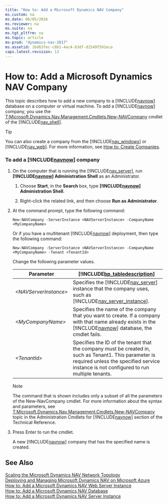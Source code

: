 ```yaml
---
title: "How to: Add a Microsoft Dynamics NAV Company"
ms.custom: na
ms.date: 06/05/2016
ms.reviewer: na
ms.suite: na
ms.tgt_pltfrm: na
ms.topic: article
ms-prod: "dynamics-nav-2017"
ms.assetid: 1bd63fec-c8b1-4ac4-b3df-d1549f591eca
caps.latest.revision: 13
---
```

# How to: Add a Microsoft Dynamics NAV Company
This topic describes how to add a new company to a [!INCLUDE[navnow](includes/navnow_md.md)] database on a computer or virtual machine. To add a [!INCLUDE[navnow](includes/navnow_md.md)] company, you use the [T:Microsoft.Dynamics.Nav.Management.Cmdlets.New-NAVCompany](assetId:///T:Microsoft.Dynamics.Nav.Management.Cmdlets.New-NAVCompany) cmdlet of the [!INCLUDE[nav_shell](includes/nav_shell_md.md)].  
  
> [!TIP]  
>  You can also create a company from the [!INCLUDE[nav_windows](includes/nav_windows_md.md)] or [!INCLUDE[nav_web](includes/nav_web_md.md)]. For more information, see [How to: Create Companies](How-to--Create%20Companies.md).  
  
### To add a [!INCLUDE[navnow](includes/navnow_md.md)] company  
  
1.  On the computer that is running the [!INCLUDE[nav_server](includes/nav_server_md.md)], run **[!INCLUDE[navnow](includes/navnow_md.md)] Administration Shell** as an Administrator.  
  
    1.  Choose **Start**, in the **Search** box, type **[!INCLUDE[navnow](includes/navnow_md.md)] Administration Shell**.  
  
    2.  Right-click the related link, and then choose **Run as Administrator**.  
  
2.  At the command prompt, type the following command:  
  
    ```  
    New-NAVCompany -ServerInstance <NAVServerInstance> -CompanyName <MyCompanyName>  
    ```  
  
     Or if you have a multitenant [!INCLUDE[navnow](includes/navnow_md.md)] deployment, then type the following command:  
  
    ```  
    New-NAVCompany -ServerInstance <NAVServerInstance> -CompanyName <MyCompanyName> -Tenant <TenantId>  
    ```  
  
     Change the following parameter values.  
  
    |Parameter|[!INCLUDE[bp_tabledescription](includes/bp_tabledescription_md.md)]|  
    |---------------|---------------------------------------|  
    |*\<NAVServerInstance>*|Specifies the [!INCLUDE[nav_server](includes/nav_server_md.md)] instance that the company uses, such as [!INCLUDE[nav_server_instance](includes/nav_server_instance_md.md)].|  
    |*\<MyCompanyName>*|Specifies the name of the company that you want to create. If a company with that name already exists in the [!INCLUDE[navnow](includes/navnow_md.md)] database, the cmdlet fails.|  
    |*\<TenantId>*|Specifies the ID of the tenant that the company must be created in, such as Tenant1. This parameter is required unless the specified service instance is not configured to run multiple tenants.|  
  
    > [!NOTE]  
    >  The command that is shown includes only a subset of all the parameters of the New-NavCompany cmdlet. For more information about the syntax and parameters, see [T:Microsoft.Dynamics.Nav.Management.Cmdlets.New-NAVCompany](assetId:///T:Microsoft.Dynamics.Nav.Management.Cmdlets.New-NAVCompany) topic in the Administration Cmdlets for [!INCLUDE[navnow](includes/navnow_md.md)] section of the Technical Reference.  
  
3.  Press Enter to run the cmdlet.  
  
     A new [!INCLUDE[navnow](includes/navnow_md.md)] company that has the specified name is created.  
  
## See Also  
 [Scaling the Microsoft Dynamics NAV Network Topology](Scaling-the-Microsoft-Dynamics-NAV-Network-Topology.md)   
 [Deploying and Managing Microsoft Dynamics NAV on Microsoft Azure](Deploying-and-Managing-Microsoft-Dynamics-NAV-on-Microsoft-Azure.md)   
 [How to: Add a Microsoft Dynamics NAV Web Server Instance](How-to--Add%20a%20Microsoft%20Dynamics%20NAV%20Web%20Server%20Instance.md)   
 [How to: Add a Microsoft Dynamics NAV Database](How-to--Add%20a%20Microsoft%20Dynamics%20NAV%20Database.md)   
 [How to: Add a Microsoft Dynamics NAV Server Instance](How-to--Add%20a%20Microsoft%20Dynamics%20NAV%20Server%20Instance.md)